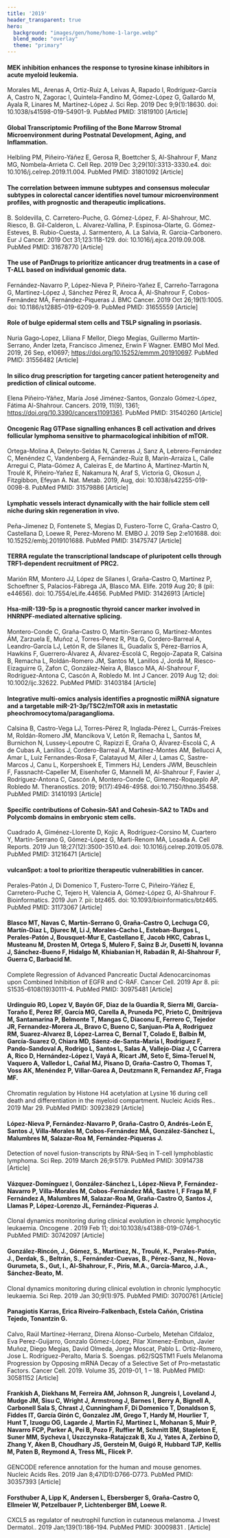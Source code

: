 ```yaml
---
title: '2019'
header_transparent: true
hero:
  background: "images/gen/home/home-1-large.webp"
  blend_mode: "overlay"
  theme: "primary"
---
```


#### MEK inhibition enhances the response to tyrosine kinase inhibitors in acute myeloid leukemia.
Morales ML, Arenas A, Ortiz-Ruiz A, Leivas A, Rapado I, Rodríguez-García A, Castro N, Zagorac I, Quintela-Fandino M, Gómez-López G, Gallardo M, Ayala R, Linares M, Martínez-López J. Sci Rep. 2019 Dec 9;9(1):18630. doi: 10.1038/s41598-019-54901-9. PubMed PMID: 31819100 [Article]

#### Global Transcriptomic Profiling of the Bone Marrow Stromal Microenvironment during Postnatal Development, Aging, and Inflammation.
Helbling PM, Piñeiro-Yáñez E, Gerosa R, Boettcher S, Al-Shahrour F, Manz MG, Nombela-Arrieta C. Cell Rep. 2019 Dec 3;29(10):3313-3330.e4. doi: 10.1016/j.celrep.2019.11.004. PubMed PMID: 31801092 [Article]

#### The correlation between immune subtypes and consensus molecular subtypes in colorectal cancer identifies novel tumour microenvironment profiles, with prognostic and therapeutic implications.
B. Soldevilla, C. Carretero-Puche, G. Gómez-López, F. Al-Shahrour, MC. Riesco, B. Gil-Calderon, L. Alvarez-Vallina, P. Espinosa-Olarte, G. Gómez-Esteves, B. Rubio-Cuesta, J. Sarmentero, A. La Salvia, R. Garcia-Carbonero. Eur J Cancer. 2019 Oct 31;123:118-129. doi: 10.1016/j.ejca.2019.09.008. PubMed PMID: 31678770 [Article]

#### The use of PanDrugs to prioritize anticancer drug treatments in a case of T-ALL based on individual genomic data.
Fernández-Navarro P, López-Nieva P, Piñeiro-Yañez E, Carreño-Tarragona G, Martinez-López J, Sánchez Pérez R, Aroca Á, Al-Shahrour F, Cobos-Fernández MÁ, Fernández-Piqueras J. BMC Cancer. 2019 Oct 26;19(1):1005. doi: 10.1186/s12885-019-6209-9. PubMed PMID: 31655559 [Article]

#### Role of bulge epidermal stem cells and TSLP signaling in psoriasis.
Nuria Gago‐Lopez, Liliana F Mellor, Diego Megías, Guillermo Martín‐Serrano, Ander Izeta, Francisco Jimenez, Erwin F Wagner. EMBO Mol Med. 2019, 26 Sep, e10697; https://doi.org/10.15252/emmm.201910697. PubMed PMID: 31556482 [Article]

#### In silico drug prescription for targeting cancer patient heterogeneity and prediction of clinical outcome.
Elena Piñeiro-Yáñez, María José Jiménez-Santos, Gonzalo Gómez-López, Fátima Al-Shahrour. Cancers. 2019, 11(9), 1361; https://doi.org/10.3390/cancers11091361. PubMed PMID: 31540260 [Article]

#### Oncogenic Rag GTPase signalling enhances B cell activation and drives follicular lymphoma sensitive to pharmacological inhibition of mTOR.
Ortega-Molina A, Deleyto-Seldas N, Carreras J, Sanz A, Lebrero-Fernández C, Menéndez C, Vandenberg A, Fernández-Ruiz B, Marín-Arraiza L, Calle Arregui C, Plata-Gómez A, Caleiras E, de Martino A, Martínez-Martín N, Troulé K, Piñeiro-Yañez E, Nakamura N, Araf S, Victoria G, Okosun J, Fitzgibbon, Efeyan A. Nat. Metab. 2019, Aug, doi: 10.1038/s42255-019-0098-8. PubMed PMID: 31579886 [Article]

#### Lymphatic vessels interact dynamically with the hair follicle stem cell niche during skin regeneration in vivo.
Peña-Jimenez D, Fontenete S, Megias D, Fustero-Torre C, Graña-Castro O, Castellana D, Loewe R, Perez-Moreno M. EMBO J. 2019 Sep 2:e101688. doi: 10.15252/embj.2019101688. PubMed PMID: 31475747 [Article]

#### TERRA regulate the transcriptional landscape of pluripotent cells through TRF1-dependent recruitment of PRC2.
Marión RM, Montero JJ, López de Silanes I, Graña-Castro O, Martínez P, Schoeftner S, Palacios-Fábrega JA, Blasco MA. Elife. 2019 Aug 20; 8 (pii: e44656). doi: 10.7554/eLife.44656. PubMed PMID: 31426913 [Article]

#### Hsa-miR-139-5p is a prognostic thyroid cancer marker involved in HNRNPF-mediated alternative splicing.
Montero-Conde C, Graña-Castro O, Martín-Serrano G, Martínez-Montes ÁM, Zarzuela E, Muñoz J, Torres-Perez R, Pita G, Cordero-Barreal A, Leandro-García LJ, Letón R, de Silanes IL, Guadalix S, Pérez-Barrios A, Hawkins F, Guerrero-Álvarez A, Álvarez-Escolá C, Regojo-Zapata R, Calsina B, Remacha L, Roldán-Romero JM, Santos M, Lanillos J, Jordá M, Riesco-Eizaguirre G, Zafon C, González-Neira A, Blasco MA, Al-Shahrour F, Rodríguez-Antona C, Cascón A, Robledo M. Int J Cancer. 2019 Aug 12; doi: 10.1002/ijc.32622. PubMed PMID: 31403184 [Article]

#### Integrative multi-omics analysis identifies a prognostic miRNA signature and a targetable miR-21-3p/TSC2/mTOR axis in metastatic pheochromocytoma/paraganglioma.
Calsina B, Castro-Vega LJ, Torres-Pérez R, Inglada-Pérez L, Currás-Freixes M, Roldán-Romero JM, Mancikova V, Letón R, Remacha L, Santos M, Burnichon N, Lussey-Lepoutre C, Rapizzi E, Graña O, Álvarez-Escolá C, A de Cubas A, Lanillos J, Cordero-Barreal A, Martínez-Montes AM, Bellucci A, Amar L, Luiz Fernandes-Rosa F, Calatayud M, Aller J, Lamas C, Sastre-Marcos J, Canu L, Korpershoek E, Timmers HJ, Lenders JWM, Beuschlein F, Fassnacht-Capeller M, Eisenhofer G, Mannelli M, Al-Shahrour F, Favier J, Rodríguez-Antona C, Cascón A, Montero-Conde C, Gimenez-Roqueplo AP, Robledo M. Theranostics. 2019; 9(17):4946-4958. doi:10.7150/thno.35458. PubMed PMID: 31410193 [Article]

#### Specific contributions of Cohesin-SA1 and Cohesin-SA2 to TADs and Polycomb domains in embryonic stem cells.
Cuadrado A, Giménez-Llorente D, Kojic A, Rodríguez-Corsino M, Cuartero Y, Martín-Serrano G, Gómez-López G, Marti-Renom MA, Losada A. Cell Reports. 2019 Jun 18;27(12):3500-3510.e4. doi: 10.1016/j.celrep.2019.05.078. PubMed PMID: 31216471 [Article]

#### vulcanSpot: a tool to prioritize therapeutic vulnerabilities in cancer.
Perales-Patón J, Di Domenico T, Fustero-Torre C, Piñeiro-Yáñez E, Carretero-Puche C, Tejero H, Valencia A, Gómez-López G, Al-Shahrour F. Bioinformatics. 2019 Jun 7. pii: btz465. doi: 10.1093/bioinformatics/btz465. PubMed PMID: 31173067 [Article]

#### Blasco MT, Navas C, Martín-Serrano G, Graña-Castro O, Lechuga CG, Martín-Díaz L, Djurec M, Li J, Morales-Cacho L, Esteban-Burgos L, Perales-Patón J, Bousquet-Mur E, Castellano E, Jacob HKC, Cabras L, Musteanu M, Drosten M, Ortega S, Mulero F, Sainz B Jr, Dusetti N, Iovanna J, Sánchez-Bueno F, Hidalgo M, Khiabanian H, Rabadán R, Al-Shahrour F, Guerra C, Barbacid M.
Complete Regression of Advanced Pancreatic Ductal Adenocarcinomas upon Combined Inhibition of EGFR and C-RAF. Cancer Cell. 2019 Apr 8. pii: S1535-6108(19)30111-4. PubMed PMID: 30975481 [Article]

#### Urdinguio RG, Lopez V, Bayón GF, Diaz de la Guardia R, Sierra MI, García-Toraño E, Perez RF, García MG, Carella A, Pruneda PC, Prieto C, Dmitrijeva M, Santamarina P, Belmonte T, Mangas C, Diaconu E, Ferrero C, Tejedor JR, Fernandez-Morera JL, Bravo C, Bueno C, Sanjuan-Pla A, Rodriguez RM, Suarez-Alvarez B, López-Larrea C, Bernal T, Colado E, Balbín M, García-Suarez O, Chiara MD, Sáenz-de-Santa-María I, Rodríguez F, Pando-Sandoval A, Rodrigo L, Santos L, Salas A, Vallejo-Díaz J, C Carrera A, Rico D, Hernández-López I, Vayá A, Ricart JM, Seto E, Sima-Teruel N, Vaquero A, Valledor L, Cañal MJ, Pisano D, Graña-Castro O, Thomas T, Voss AK, Menéndez P, Villar-Garea A, Deutzmann R, Fernandez AF, Fraga MF.
Chromatin regulation by Histone H4 acetylation at Lysine 16 during cell death and differentiation in the myeloid compartment. Nucleic Acids Res.. 2019 Mar 29. PubMed PMID: 30923829 [Article]

#### López-Nieva P, Fernández-Navarro P, Graña-Castro O, Andrés-León E, Santos J, Villa-Morales M, Cobos-Fernández MÁ, González-Sánchez L, Malumbres M, Salazar-Roa M, Fernández-Piqueras J.
Detection of novel fusion-transcripts by RNA-Seq in T-cell lymphoblastic lymphoma. Sci Rep. 2019 March 26;9:5179. PubMed PMID: 30914738 [Article]

#### Vázquez-Domínguez I, González-Sánchez L, López-Nieva P, Fernández-Navarro P, Villa-Morales M, Cobos-Fernández MÁ, Sastre I, F Fraga M, F Fernández A, Malumbres M, Salazar-Roa M, Graña-Castro O, Santos J, Llamas P, López-Lorenzo JL, Fernández-Piqueras J.
Clonal dynamics monitoring during clinical evolution in chronic lymphocytic leukaemia. Oncogene . 2019 Feb 11; doi:10.1038/s41388-019-0746-1. PubMed PMID: 30742097 [Article]

#### González-Rincón, J., Gómez, S., Martinez, N., Troulé, K., Perales-Patón, J., Derdak, S., Beltrán, S., Fernández-Cuevas, B., Pérez-Sanz, N., Nova-Gurumeta, S., Gut, I., Al-Shahrour, F., Piris, M.A., García-Marco, J.A., Sánchez-Beato, M.
Clonal dynamics monitoring during clinical evolution in chronic lymphocytic leukaemia. Sci Rep. 2019 Jan 30;9(1):975. PubMed PMID: 30700761 [Article]

#### Panagiotis Karras, Erica Riveiro-Falkenbach, Estela Cañón, Cristina Tejedo, Tonantzin G.
Calvo, Raúl Martínez-Herranz, Direna Alonso-Curbelo, Metehan Cifdaloz, Eva Perez-Guijarro, Gonzalo Gómez-López, Pilar Ximenez-Embun, Javier Muñoz, Diego Megias, David Olmeda, Jorge Moscat, Pablo L. Ortiz-Romero, Jose L. Rodríguez-Peralto, María S. Soengas. p62/SQSTM1 Fuels Melanoma Progression by Opposing mRNA Decay of a Selective Set of Pro-metastatic Factors. Cancer Cell. 2019. Volume 35, 2019-01, 1 – 18. PubMed PMID: 30581152 [Article]

#### Frankish A, Diekhans M, Ferreira AM, Johnson R, Jungreis I, Loveland J, Mudge JM, Sisu C, Wright J, Armstrong J, Barnes I, Berry A, Bignell A, Carbonell Sala S, Chrast J, Cunningham F, Di Domenico T, Donaldson S, Fiddes IT, García Girón C, Gonzalez JM, Grego T, Hardy M, Hourlier T, Hunt T, Izuogu OG, Lagarde J, Martin FJ, Martínez L, Mohanan S, Muir P, Navarro FCP, Parker A, Pei B, Pozo F, Ruffier M, Schmitt BM, Stapleton E, Suner MM, Sycheva I, Uszczynska-Ratajczak B, Xu J, Yates A, Zerbino D, Zhang Y, Aken B, Choudhary JS, Gerstein M, Guigó R, Hubbard TJP, Kellis M, Paten B, Reymond A, Tress ML, Flicek P.
GENCODE reference annotation for the human and mouse genomes. Nucleic Acids Res. 2019 Jan 8;47(D1):D766-D773. PubMed PMID: 30357393 [Article]

#### Forsthuber A, Lipp K, Andersen L, Ebersberger S, Graña-Castro O, Ellmeier W, Petzelbauer P, Lichtenberger BM, Loewe R.
CXCL5 as regulator of neutrophil function in cutaneous melanoma. J Invest Dermatol.. 2019 Jan;139(1):186-194. PubMed PMID: 30009831 . [Article]
